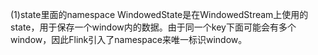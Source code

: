 (1)state里面的namespace
WindowedState是在WindowedStream上使用的state，用于保存一个window内的数据。由于同一个key下面可能会有多个window，因此Flink引入了namespace来唯一标识window。

